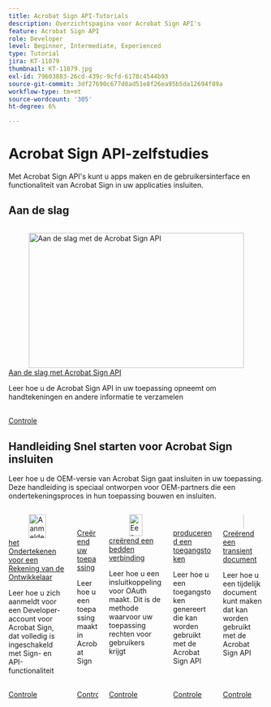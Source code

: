 ```yaml
---
title: Acrobat Sign API-Tutorials
description: Overzichtspagina voor Acrobat Sign API's
feature: Acrobat Sign API
role: Developer
level: Beginner, Intermediate, Experienced
type: Tutorial
jira: KT-11079
thumbnail: KT-11079.jpg
exl-id: 79603883-26cd-439c-9cfd-6178c4544b93
source-git-commit: 3df27690c677d8ad51e8f26ea95b5da12694f89a
workflow-type: tm+mt
source-wordcount: '305'
ht-degree: 6%

---
```


# Acrobat Sign API-zelfstudies

Met Acrobat Sign API&#39;s kunt u apps maken en de gebruikersinterface en functionaliteit van Acrobat Sign in uw applicaties insluiten.

## Aan de slag


<!-- START CARDS HTML - DO NOT MODIFY BY HAND -->
<div class="columns">
    <div class="column is-half-tablet is-half-desktop is-one-third-widescreen" aria-label="Getting started with Acrobat Sign API">
        <div class="card" style="height: 100%; display: flex; flex-direction: column; height: 100%;">
            <div class="card-image">
                <figure class="image x-is-16by9">
                    <a href="https://experienceleague.adobe.com/en/docs/acrobat-services-learn/tutorials/acrobatsign/signapi" title="Aan de slag met de Acrobat Sign API" target="_self" rel="referrer">
                        <img class="is-bordered-r-small" src="https://experienceleague.adobe.com/en/docs/acrobat-services-learn/tutorials/acrobatsign/media_1ca3c33760cbb93b5a86509edadc116b7b45db0d9.png?width=400&format=webply&optimize=medium" alt="Aan de slag met de Acrobat Sign API"
                             style="width: 100%; aspect-ratio: 16 / 9; object-fit: cover; overflow: hidden; display: block; margin: auto;">
                    </a>
                </figure>
            </div>
            <div class="card-content is-padded-small" style="display: flex; flex-direction: column; flex-grow: 1; justify-content: space-between;">
                <div class="top-card-content">
                    <p class="headline is-size-6 has-text-weight-bold">
                        <a href="https://experienceleague.adobe.com/en/docs/acrobat-services-learn/tutorials/acrobatsign/signapi" target="_self" rel="referrer" title="Aan de slag met de Acrobat Sign API"> Aan de slag met Acrobat Sign API </a>
                    </p>
                    <p class="is-size-6">Leer hoe u de Acrobat Sign API in uw toepassing opneemt om handtekeningen en andere informatie te verzamelen</p>
                </div>
                <a href="https://experienceleague.adobe.com/en/docs/acrobat-services-learn/tutorials/acrobatsign/signapi" target="_self" rel="referrer" class="spectrum-Button spectrum-Button--outline spectrum-Button--primary spectrum-Button--sizeM" style="align-self: flex-start; margin-top: 1rem;">
                    <span class="spectrum-Button-label has-no-wrap has-text-weight-bold"> Controle </span>
                </a>
            </div>
        </div>
    </div>
</div>
<!-- END CARDS HTML - DO NOT MODIFY BY HAND -->


## Handleiding Snel starten voor Acrobat Sign insluiten

Leer hoe u de OEM-versie van Acrobat Sign gaat insluiten in uw toepassing. Deze handleiding is speciaal ontworpen voor OEM-partners die een ondertekeningsproces in hun toepassing bouwen en insluiten.


<!-- START CARDS HTML - DO NOT MODIFY BY HAND -->
<div class="columns">
    <div class="column is-half-tablet is-half-desktop is-one-third-widescreen" aria-label="Signing up for a Developer Account">
        <div class="card" style="height: 100%; display: flex; flex-direction: column; height: 100%;">
            <div class="card-image">
                <figure class="image x-is-16by9">
                    <a href="https://experienceleague.adobe.com/en/docs/acrobat-services-learn/tutorials/acrobatsign/oem/sign-up-developer-account" title="Aanmelden voor een ontwikkelaarsaccount" target="_self" rel="referrer">
                        <img class="is-bordered-r-small" src="https://experienceleague.adobe.com/en/docs/acrobat-services-learn/tutorials/acrobatsign/media_14431a4ca78c0891ef03c73c0b0bbc329f0365efa.png?width=400&format=webply&optimize=medium" alt="Aanmelden voor een ontwikkelaarsaccount"
                             style="width: 100%; aspect-ratio: 16 / 9; object-fit: cover; overflow: hidden; display: block; margin: auto;">
                    </a>
                </figure>
            </div>
            <div class="card-content is-padded-small" style="display: flex; flex-direction: column; flex-grow: 1; justify-content: space-between;">
                <div class="top-card-content">
                    <p class="headline is-size-6 has-text-weight-bold">
                        <a href="https://experienceleague.adobe.com/en/docs/acrobat-services-learn/tutorials/acrobatsign/oem/sign-up-developer-account" target="_self" rel="referrer" title="Aanmelden voor een ontwikkelaarsaccount"> het Ondertekenen voor een Rekening van de Ontwikkelaar </a>
                    </p>
                    <p class="is-size-6">Leer hoe u zich aanmeldt voor een Developer-account voor Acrobat Sign, dat volledig is ingeschakeld met Sign- en API-functionaliteit</p>
                </div>
                <a href="https://experienceleague.adobe.com/en/docs/acrobat-services-learn/tutorials/acrobatsign/oem/sign-up-developer-account" target="_self" rel="referrer" class="spectrum-Button spectrum-Button--outline spectrum-Button--primary spectrum-Button--sizeM" style="align-self: flex-start; margin-top: 1rem;">
                    <span class="spectrum-Button-label has-no-wrap has-text-weight-bold"> Controle </span>
                </a>
            </div>
        </div>
    </div>
    <div class="column is-half-tablet is-half-desktop is-one-third-widescreen" aria-label="Creating your application">
        <div class="card" style="height: 100%; display: flex; flex-direction: column; height: 100%;">
            <div class="card-image">
                <figure class="image x-is-16by9">
                    <a href="https://experienceleague.adobe.com/en/docs/acrobat-services-learn/tutorials/acrobatsign/oem/creating-your-application" title="Uw toepassing maken" target="_self" rel="referrer">
                        <img class="is-bordered-r-small" src="https://experienceleague.adobe.com/en/docs/acrobat-services-learn/tutorials/acrobatsign/media_14810050de3391dfef0c7b8dda4515598d62a01d2.png?width=400&format=webply&optimize=medium" alt="Uw toepassing maken"
                             style="width: 100%; aspect-ratio: 16 / 9; object-fit: cover; overflow: hidden; display: block; margin: auto;">
                    </a>
                </figure>
            </div>
            <div class="card-content is-padded-small" style="display: flex; flex-direction: column; flex-grow: 1; justify-content: space-between;">
                <div class="top-card-content">
                    <p class="headline is-size-6 has-text-weight-bold">
                        <a href="https://experienceleague.adobe.com/en/docs/acrobat-services-learn/tutorials/acrobatsign/oem/creating-your-application" target="_self" rel="referrer" title="Uw toepassing maken"> Creërend uw toepassing </a>
                    </p>
                    <p class="is-size-6">Leer hoe u een toepassing maakt in Acrobat Sign</p>
                </div>
                <a href="https://experienceleague.adobe.com/en/docs/acrobat-services-learn/tutorials/acrobatsign/oem/creating-your-application" target="_self" rel="referrer" class="spectrum-Button spectrum-Button--outline spectrum-Button--primary spectrum-Button--sizeM" style="align-self: flex-start; margin-top: 1rem;">
                    <span class="spectrum-Button-label has-no-wrap has-text-weight-bold"> Controle </span>
                </a>
            </div>
        </div>
    </div>
    <div class="column is-half-tablet is-half-desktop is-one-third-widescreen" aria-label="Creating an embed link">
        <div class="card" style="height: 100%; display: flex; flex-direction: column; height: 100%;">
            <div class="card-image">
                <figure class="image x-is-16by9">
                    <a href="https://experienceleague.adobe.com/en/docs/acrobat-services-learn/tutorials/acrobatsign/oem/creating-an-embed-link" title="Een ingesloten koppeling maken" target="_self" rel="referrer">
                        <img class="is-bordered-r-small" src="https://experienceleague.adobe.com/en/docs/acrobat-services-learn/tutorials/acrobatsign/media_1ead781b06d12087120b0fa080969ebf8f81b3f2a.png?width=400&format=webply&optimize=medium" alt="Een ingesloten koppeling maken"
                             style="width: 100%; aspect-ratio: 16 / 9; object-fit: cover; overflow: hidden; display: block; margin: auto;">
                    </a>
                </figure>
            </div>
            <div class="card-content is-padded-small" style="display: flex; flex-direction: column; flex-grow: 1; justify-content: space-between;">
                <div class="top-card-content">
                    <p class="headline is-size-6 has-text-weight-bold">
                        <a href="https://experienceleague.adobe.com/en/docs/acrobat-services-learn/tutorials/acrobatsign/oem/creating-an-embed-link" target="_self" rel="referrer" title="Een ingesloten koppeling maken"> creërend een bedden verbinding </a>
                    </p>
                    <p class="is-size-6">Leer hoe u een insluitkoppeling voor OAuth maakt. Dit is de methode waarvoor uw toepassing rechten voor gebruikers krijgt</p>
                </div>
                <a href="https://experienceleague.adobe.com/en/docs/acrobat-services-learn/tutorials/acrobatsign/oem/creating-an-embed-link" target="_self" rel="referrer" class="spectrum-Button spectrum-Button--outline spectrum-Button--primary spectrum-Button--sizeM" style="align-self: flex-start; margin-top: 1rem;">
                    <span class="spectrum-Button-label has-no-wrap has-text-weight-bold"> Controle </span>
                </a>
            </div>
        </div>
    </div>
    <div class="column is-half-tablet is-half-desktop is-one-third-widescreen" aria-label="Generating an access token">
        <div class="card" style="height: 100%; display: flex; flex-direction: column; height: 100%;">
            <div class="card-image">
                <figure class="image x-is-16by9">
                    <a href="https://experienceleague.adobe.com/en/docs/acrobat-services-learn/tutorials/acrobatsign/oem/generating-an-access-token" title="Een toegangstoken genereren" target="_self" rel="referrer">
                        <img class="is-bordered-r-small" src="https://experienceleague.adobe.com/en/docs/acrobat-services-learn/tutorials/acrobatsign/media_17f714e34dad24780a4361be8eff9b687bea49f0a.png?width=400&format=webply&optimize=medium" alt="Een toegangstoken genereren"
                             style="width: 100%; aspect-ratio: 16 / 9; object-fit: cover; overflow: hidden; display: block; margin: auto;">
                    </a>
                </figure>
            </div>
            <div class="card-content is-padded-small" style="display: flex; flex-direction: column; flex-grow: 1; justify-content: space-between;">
                <div class="top-card-content">
                    <p class="headline is-size-6 has-text-weight-bold">
                        <a href="https://experienceleague.adobe.com/en/docs/acrobat-services-learn/tutorials/acrobatsign/oem/generating-an-access-token" target="_self" rel="referrer" title="Een toegangstoken genereren"> producerend een toegangstoken </a>
                    </p>
                    <p class="is-size-6">Leer hoe u een toegangstoken genereert die kan worden gebruikt met de Acrobat Sign API</p>
                </div>
                <a href="https://experienceleague.adobe.com/en/docs/acrobat-services-learn/tutorials/acrobatsign/oem/generating-an-access-token" target="_self" rel="referrer" class="spectrum-Button spectrum-Button--outline spectrum-Button--primary spectrum-Button--sizeM" style="align-self: flex-start; margin-top: 1rem;">
                    <span class="spectrum-Button-label has-no-wrap has-text-weight-bold"> Controle </span>
                </a>
            </div>
        </div>
    </div>
    <div class="column is-half-tablet is-half-desktop is-one-third-widescreen" aria-label="Creating a transient document">
        <div class="card" style="height: 100%; display: flex; flex-direction: column; height: 100%;">
            <div class="card-image">
                <figure class="image x-is-16by9">
                    <a href="https://experienceleague.adobe.com/en/docs/acrobat-services-learn/tutorials/acrobatsign/oem/creating-a-transient-document" title="Een tijdelijk document maken" target="_self" rel="referrer">
                        <img class="is-bordered-r-small" src="https://experienceleague.adobe.com/en/docs/acrobat-services-learn/tutorials/acrobatsign/media_17e43d161136bc6c0b5ebb77d3516c45f4f12cf13.png?width=400&format=webply&optimize=medium" alt="Een tijdelijk document maken"
                             style="width: 100%; aspect-ratio: 16 / 9; object-fit: cover; overflow: hidden; display: block; margin: auto;">
                    </a>
                </figure>
            </div>
            <div class="card-content is-padded-small" style="display: flex; flex-direction: column; flex-grow: 1; justify-content: space-between;">
                <div class="top-card-content">
                    <p class="headline is-size-6 has-text-weight-bold">
                        <a href="https://experienceleague.adobe.com/en/docs/acrobat-services-learn/tutorials/acrobatsign/oem/creating-a-transient-document" target="_self" rel="referrer" title="Een tijdelijk document maken"> Creërend een transient document </a>
                    </p>
                    <p class="is-size-6">Leer hoe u een tijdelijk document kunt maken dat kan worden gebruikt met de Acrobat Sign API</p>
                </div>
                <a href="https://experienceleague.adobe.com/en/docs/acrobat-services-learn/tutorials/acrobatsign/oem/creating-a-transient-document" target="_self" rel="referrer" class="spectrum-Button spectrum-Button--outline spectrum-Button--primary spectrum-Button--sizeM" style="align-self: flex-start; margin-top: 1rem;">
                    <span class="spectrum-Button-label has-no-wrap has-text-weight-bold"> Controle </span>
                </a>
            </div>
        </div>
    </div>
</div>
<!-- END CARDS HTML - DO NOT MODIFY BY HAND -->